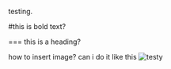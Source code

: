 testing. 

#this is bold text?

===
this is a heading?

how to insert image? can i do it like this
![testy](Images/test.png)